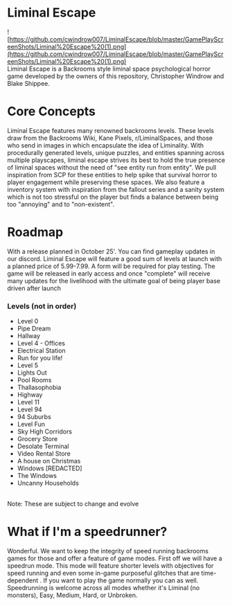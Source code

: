 # Liminal Escape
![https://github.com/cwindrow007/LiminalEscape/blob/master/GamePlayScreenShots/Liminal%20Escape%20(1).png](https://github.com/cwindrow007/LiminalEscape/blob/master/GamePlayScreenShots/Liminal%20Escape%20(1).png)
<br/>
Liminal Escape is a Backrooms style liminal space psychological horror game developed by the owners of this repository, Christopher Windrow and Blake Shippee.
# Core Concepts 
Liminal Escape features many renowned backrooms levels. These levels 
draw from the Backrooms Wiki, Kane Pixels, r/LiminalSpaces, and those who send in images in which encapsulate the idea of Liminality.
With procedurally generated levels, unique puzzles, and entities spanning across multiple playscapes, liminal escape strives its best to 
hold the true presence of liminal spaces without the need of "see entity run from entity". We pull inspiration from SCP for these entities to help spike that survival horror to player engagement while preserving these spaces.
We also feature a inventory system with inspiration from the fallout series and a sanity system which is not too stressful on the player but finds a balance between being too "annoying" and to "non-existent".

# Roadmap
With a release planned in October 25'. You can find gameplay updates in our discord. Liminal Escape will feature a good sum of levels at launch with a planned price of 5.99-7.99. 
A form will be required for play testing. The game will be released in early access and once "complete" will receive many updates for the livelihood with the ultimate goal of being player base driven after launch
<br/>
### Levels (not in order)
* Level 0
* Pipe Dream
* Hallway
* Level 4 - Offices
* Electrical Station
* Run for you life!
* Level 5
* Lights Out
* Pool Rooms
* Thallasophobia 
* Highway 
* Level 11
* Level 94
* 94 Suburbs
* Level Fun
* Sky High Corridors
* Grocery Store
* Desolate Terminal
* Video Rental Store
* A house on Christmas
* Windows [REDACTED]
* The Windows
* Uncanny Households
<br/>
Note: These are subject to change and evolve

# What if I'm a speedrunner?
Wonderful. We want to keep the integrity of speed running backrooms games for those and offer a feature of game modes. First off we will have a speedrun mode.
This mode will feature shorter levels with objectives for speed running and even some in-game purposeful glitches that are time-dependent .
If you want to play the game normally you can as well. Speedrunning is welcome across all modes whether it's Liminal (no monsters), Easy, Medium, Hard, or Unbroken.  

